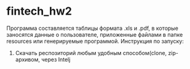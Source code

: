 # fintech_hw2
Программа составляется таблицы формата .xls и .pdf, в которые заносятся данные о пользователе, 
приложенные файлами в папке resources или генерируемые программой.
Инструкция по запуску:
1. Скачать респозиторий любым удобным способом(clone, zip-архивом, через Intelj
